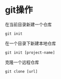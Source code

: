 # git操作

在当前目录新建一个仓库

```git
git init
```

在一个目录下新建本地仓库

```git
git init [project-name]
```

克隆一个远程仓库

```
git clone [url]
```

